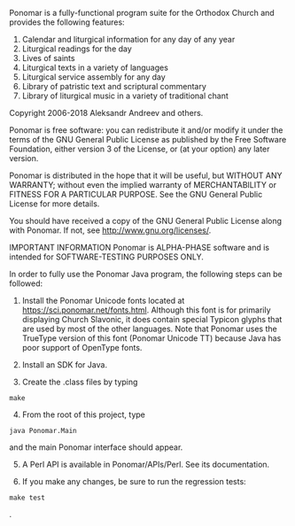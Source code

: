 Ponomar is a fully-functional program suite for the Orthodox Church and provides the following features:

1. Calendar and liturgical information for any day of any year
2. Liturgical readings for the day
3. Lives of saints
4. Liturgical texts in a variety of languages
5. Liturgical service assembly for any day
6. Library of patristic text and scriptural commentary
7. Library of liturgical music in a variety of traditional chant

Copyright 2006-2018 Aleksandr Andreev and others.

Ponomar is free software: you can redistribute it and/or modify
it under the terms of the GNU General Public License as published by
the Free Software Foundation, either version 3 of the License, or
(at your option) any later version.

Ponomar is distributed in the hope that it will be useful,
but WITHOUT ANY WARRANTY; without even the implied warranty of
MERCHANTABILITY or FITNESS FOR A PARTICULAR PURPOSE.  See the
GNU General Public License for more details.

You should have received a copy of the GNU General Public License
along with Ponomar.  If not, see <http://www.gnu.org/licenses/>.

IMPORTANT INFORMATION
Ponomar is ALPHA-PHASE software and is intended for SOFTWARE-TESTING PURPOSES ONLY.

In order to fully use the Ponomar Java program, the following steps can be followed:
1) Install the Ponomar Unicode fonts located at https://sci.ponomar.net/fonts.html. 
Although this font is for primarily displaying Church Slavonic, 
it does contain special Typicon glyphs that are used by most of the other languages.
Note that Ponomar uses the TrueType version of this font (Ponomar Unicode TT)
because Java has poor support of OpenType fonts.

2) Install an SDK for Java. 

3) Create the .class files by typing 

`make`

4) From the root of this project, type 

`java Ponomar.Main`

and the main Ponomar interface should appear.

5) A Perl API is available in Ponomar/APIs/Perl. See its documentation.

6) If you make any changes, be sure to run the regression tests:

`make test`

.